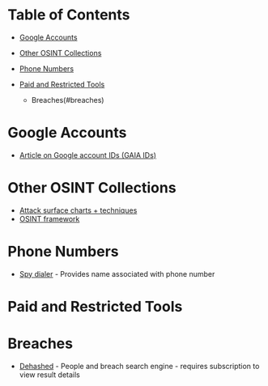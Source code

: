 # Table of Contents

* [Google Accounts](#google-accounts)
* [Other OSINT Collections](#other-osint-collections)
* [Phone Numbers](#phone-numbers)


* [Paid and Restricted Tools](#paid-and-restricted-tools)
  * Breaches(#breaches)

# Google Accounts
* [Article on Google account IDs (GAIA IDs)](https://sector035.nl/articles/keeping-a-grip-on-google-ids)

# Other OSINT Collections
* [Attack surface charts + techniques](https://github.com/sinwindie/OSINT)
* [OSINT framework](https://osintframework.com/)

# Phone Numbers
* [Spy dialer](https://www.spydialer.com/) - Provides name associated with phone number

# Paid and Restricted Tools

# Breaches
* [Dehashed](https://dehashed.com/) - People and breach search engine - requires subscription to view result details

